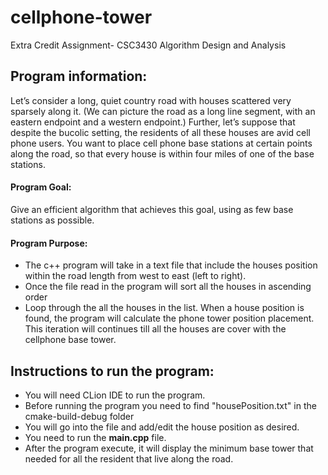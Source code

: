# cellphone-tower
Extra Credit Assignment- CSC3430 Algorithm Design and Analysis

## Program information:
  Let’s consider a long, quiet country road with houses scattered very
sparsely along it. (We can picture the road as a long line segment, with
an eastern endpoint and a western endpoint.) Further, let’s suppose that
despite the bucolic setting, the residents of all these houses are avid cell
phone users. You want to place cell phone base stations at certain points
along the road, so that every house is within four miles of one of the base
stations.
#### Program Goal:
Give an efficient algorithm that achieves this goal, using as few base
stations as possible.
#### Program Purpose:
- The c++ program will take in a text file that include the houses position within the road 
length from west to east (left to right).
- Once the file read in the program will sort all the houses in ascending order
- Loop through the all the houses in the list. When a house position is found, the program
  will calculate the phone tower position placement. This iteration will continues till
  all the houses are cover with the cellphone base tower. 

## Instructions to run the program:

- You will need CLion IDE to run the program.
- Before running the program you need to find "housePosition.txt" in the cmake-build-debug folder
- You will go into the file and add/edit the house position as desired.
- You need to run the **main.cpp** file. 
- After the program execute, it will display the minimum base tower that needed for all the resident 
  that live along the road. 

 
